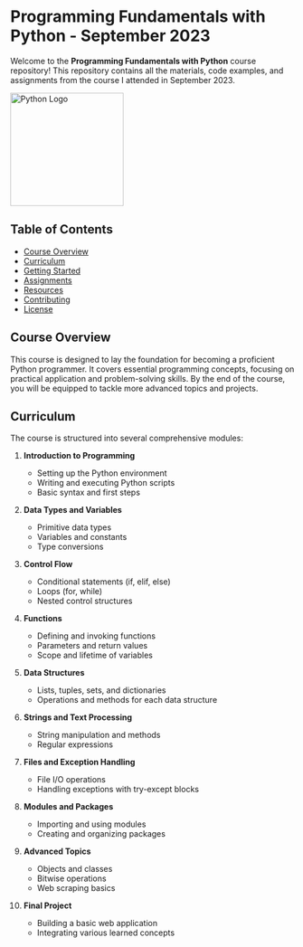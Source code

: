 # Programming Fundamentals with Python - September 2023

Welcome to the **Programming Fundamentals with Python** course repository! This repository contains all the materials, code examples, and assignments from the course I attended in September 2023.

<img src="https://www.python.org/static/community_logos/python-logo-master-v3-TM-flattened.png" alt="Python Logo" width="200">

## Table of Contents 

- [Course Overview](#course-overview) 
- [Curriculum](#curriculum)
- [Getting Started](#getting-started)
- [Assignments](#assignments) 
- [Resources](#resources)
- [Contributing](#contributing)
- [License](#license)

## Course Overview

This course is designed to lay the foundation for becoming a proficient Python programmer. It covers essential programming concepts, focusing on practical application and problem-solving skills. By the end of the course, you will be equipped to tackle more advanced topics and projects.

## Curriculum

The course is structured into several comprehensive modules:

1. **Introduction to Programming**
   - Setting up the Python environment
   - Writing and executing Python scripts
   - Basic syntax and first steps

2. **Data Types and Variables**
   - Primitive data types
   - Variables and constants
   - Type conversions

3. **Control Flow**
   - Conditional statements (if, elif, else)
   - Loops (for, while)
   - Nested control structures

4. **Functions**
   - Defining and invoking functions
   - Parameters and return values
   - Scope and lifetime of variables

5. **Data Structures**
   - Lists, tuples, sets, and dictionaries
   - Operations and methods for each data structure

6. **Strings and Text Processing**
   - String manipulation and methods
   - Regular expressions

7. **Files and Exception Handling**
   - File I/O operations
   - Handling exceptions with try-except blocks

8. **Modules and Packages**
   - Importing and using modules
   - Creating and organizing packages

9. **Advanced Topics**
   - Objects and classes
   - Bitwise operations
   - Web scraping basics

10. **Final Project**
    - Building a basic web application
    - Integrating various learned concepts

